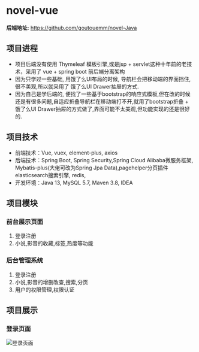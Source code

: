 # novel-vue

**后端地址:** https://github.com/goutouemm/novel-Java

## 项目进程

- 项目后端没有使用 Thymeleaf 模板引擎,或是jsp + servlet这种十年前的老技术，采用了 vue + spring boot 前后端分离架构
- 因为只学过一些基础, 用饿了么UI布局的时候, 导航栏会把移动端的界面挡住,很不美观,所以就采用了 饿了么UI Drawer抽屉的方式.
- 因为自己是学后端的, 便找了一些基于bootstrap的响应式模板,但在改的时候还是有很多问题,自适应折叠导航栏在移动端打不开,就用了bootstrap折叠 + 饿了么UI Drawer抽屉的方式做了,界面可能不太美观,但功能实现的还是很好的.

## **项目技术**

- 前端技术：Vue, vuex, element-plus, axios
- 后端技术：Spring Boot, Spring Security,Spring Cloud Alibaba微服务框架, Mybatis-plus(大佬可改为Spring Jpa Data),pagehelper分页插件 elasticsearch搜索引擎, redis,
- 开发环境：Java 13, MySQL 5.7, Maven 3.8, IDEA

## **项目模块**

### 前台展示页面

1. 登录注册
2. 小说,影音的收藏,标签,热度等功能

### 后台管理系统

1. 登录注册
2. 小说,影音的增删改查,搜索,分页
3. 用户的权限管理,权限认证

## 项目展示

### 登录页面
![登录页面](https://user-images.githubusercontent.com/53211996/200143313-8fc9827d-4c0e-4565-90d3-8732a0c0e50a.png)
